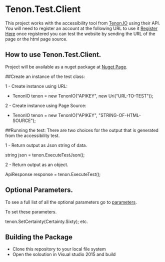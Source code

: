# Tenon.Test.Client

This project works with the accessibility tool from <a href="http://Tenon.IO">Tenon.IO</a> using their API.
You will need to register an account at the following URL to use it <a href="https://tenon.io/register.php">Register Here</a> 
once registered you can test the website by sending the URL of the page or the html page source.

## How to use Tenon.Test.Client.
Project will be available as a nuget package at <a href="https://www.nuget.org/packages/Tenon.Test.Client">Nuget Page</a>.

##Create an instance of the test class:

1 - Create instance using URL:

- TenonIO tenon = new TenonIO("APIKEY", new Uri("URL-TO-TEST"));

2 - Create instance using Page Source:

- TenonIO tenon = new TenonIO("APIKEY", "STRING-OF-HTML-SOURCE");

##Running the test:
There are two choices for the output that is generated from the accessibility test.

1 - Return output as Json string of data.

string json = tenon.ExecuteTestJson();

2 - Return output as an object.

ApiResponse response = tenon.ExecuteTest();

## Optional Parameters.
To see a full list of all the optional parameters go to <a href="https://tenon.io/documentation/understanding-request-parameters.php">parameters<a/>.

To set these parameters.  

tenon.SetCertainty(Certainty.Sixty);  etc.


## Building the Package
* Clone this repository to your local file system
* Open the soloution in Visual studio 2015 and build
